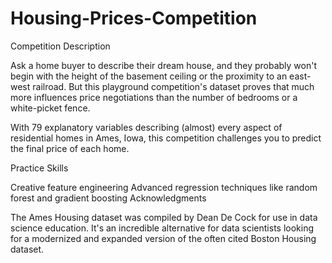 # Housing-Prices-Competition

Competition Description



Ask a home buyer to describe their dream house, and they probably won't begin with the height of the basement ceiling or the proximity to an east-west railroad. But this playground competition's dataset proves that much more influences price negotiations than the number of bedrooms or a white-picket fence.

With 79 explanatory variables describing (almost) every aspect of residential homes in Ames, Iowa, this competition challenges you to predict the final price of each home.

Practice Skills

Creative feature engineering 
Advanced regression techniques like random forest and gradient boosting
Acknowledgments

The Ames Housing dataset was compiled by Dean De Cock for use in data science education. It's an incredible alternative for data scientists looking for a modernized and expanded version of the often cited Boston Housing dataset. 
